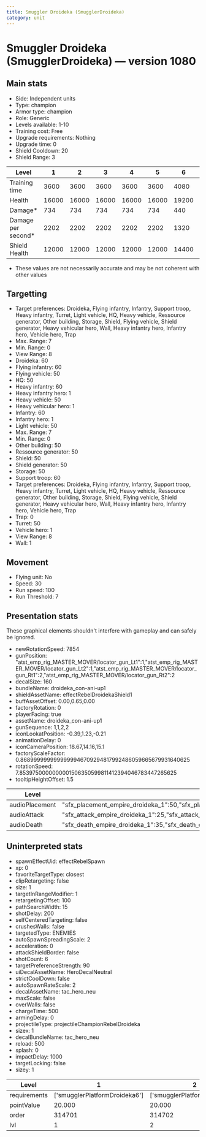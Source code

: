 ```yaml
---
title: Smuggler Droideka (SmugglerDroideka)
category: unit
---
```


# Smuggler Droideka (SmugglerDroideka) — version 1080

## Main stats

  * Side: Independent units
  * Type: champion
  * Armor type: champion
  * Role: Generic
  * Levels available: 1-10
  * Training cost: Free
  * Upgrade requirements: Nothing
  * Upgrade time: 0
  * Shield Cooldown: 20
  * Shield Range: 3

|Level             |1    |2    |3    |4    |5    |6    |7    |8    |9    |10   |
|------------------|-----|-----|-----|-----|-----|-----|-----|-----|-----|-----|
|Training time     |3600 |3600 |3600 |3600 |3600 |4080 |4680 |7080 |8160 |8340 |
|Health            |16000|16000|16000|16000|16000|19200|23680|36480|44160|48000|
|Damage*           |734  |734  |734  |734  |734  |440  |1086 |1673 |2025 |2200 |
|Damage per second*|2202 |2202 |2202 |2202 |2202 |1320 |3258 |5019 |6075 |6600 |
|Shield Health     |12000|12000|12000|12000|12000|14400|17760|27360|33120|36000|

* These values are not necessarily accurate and may be not coherent with other values

## Targetting

  * Target preferences: Droideka, Flying infantry, Infantry, Support troop, Heavy infantry, Turret, Light vehicle, HQ, Heavy vehicle, Ressource generator, Other building, Storage, Shield, Flying vehicle, Shield generator, Heavy vehicular hero, Wall, Heavy infantry hero, Infantry hero, Vehicle hero, Trap
  * Max. Range: 7
  * Min. Range: 0
  * View Range: 8
  * Droideka: 60
  * Flying infantry: 60
  * Flying vehicle: 50
  * HQ: 50
  * Heavy infantry: 60
  * Heavy infantry hero: 1
  * Heavy vehicle: 50
  * Heavy vehicular hero: 1
  * Infantry: 60
  * Infantry hero: 1
  * Light vehicle: 50
  * Max. Range: 7
  * Min. Range: 0
  * Other building: 50
  * Ressource generator: 50
  * Shield: 50
  * Shield generator: 50
  * Storage: 50
  * Support troop: 60
  * Target preferences: Droideka, Flying infantry, Infantry, Support troop, Heavy infantry, Turret, Light vehicle, HQ, Heavy vehicle, Ressource generator, Other building, Storage, Shield, Flying vehicle, Shield generator, Heavy vehicular hero, Wall, Heavy infantry hero, Infantry hero, Vehicle hero, Trap
  * Trap: 0
  * Turret: 50
  * Vehicle hero: 1
  * View Range: 8
  * Wall: 1

## Movement

  * Flying unit: No
  * Speed: 30
  * Run speed: 100
  * Run Threshold: 7

## Presentation stats

These graphical elements shouldn't interfere with gameplay and can safely be ignored.

  * newRotationSpeed: 7854
  * gunPosition: "atst_emp_rig_MASTER_MOVER/locator_gun_Lt1":1,"atst_emp_rig_MASTER_MOVER/locator_gun_Lt2":1,"atst_emp_rig_MASTER_MOVER/locator_gun_Rt1":2,"atst_emp_rig_MASTER_MOVER/locator_gun_Rt2":2
  * decalSize: 160
  * bundleName: droideka_con-ani-up1
  * shieldAssetName: effectRebelDroidekaShield1
  * buffAssetOffset: 0.00,0.65,0.00
  * factoryRotation: 0
  * playerFacing: true
  * assetName: droideka_con-ani-up1
  * gunSequence: 1,1,2,2
  * iconLookatPosition: -0.39,1.23,-0.21
  * animationDelay: 0
  * iconCameraPosition: 18.67,14.16,15.1
  * factoryScaleFactor: 0.8689999999999999946709294817992486059665679931640625
  * rotationSpeed: 7.8539750000000001506350599811412394046783447265625
  * tooltipHeightOffset: 1.5

|Level         |1                                                                                                                                      |2                                                                                                                                      |3                                                                                                                                      |4                                                                                                                                      |5                                                                                                                                      |6                                                                                                                                      |7                                                                                                                                      |8                                                                                                                                      |9                                                                                                                                      |10                                                                                                                                     |
|--------------|---------------------------------------------------------------------------------------------------------------------------------------|---------------------------------------------------------------------------------------------------------------------------------------|---------------------------------------------------------------------------------------------------------------------------------------|---------------------------------------------------------------------------------------------------------------------------------------|---------------------------------------------------------------------------------------------------------------------------------------|---------------------------------------------------------------------------------------------------------------------------------------|---------------------------------------------------------------------------------------------------------------------------------------|---------------------------------------------------------------------------------------------------------------------------------------|---------------------------------------------------------------------------------------------------------------------------------------|---------------------------------------------------------------------------------------------------------------------------------------|
|audioPlacement|"sfx_placement_empire_droideka_1":50,"sfx_placement_empire_droideka_2":50                                                              |"sfx_placement_empire_droideka_1":50,"sfx_placement_empire_droideka_2":50                                                              |"sfx_placement_empire_droideka_1":50,"sfx_placement_empire_droideka_2":50                                                              |"sfx_placement_empire_droideka_1":50,"sfx_placement_empire_droideka_2":50                                                              |"sfx_placement_empire_droideka_1":50,"sfx_placement_empire_droideka_2":50                                                              |"sfx_placement_empire_droideka_1":50,"sfx_placement_empire_droideka_2":50                                                              |"sfx_placement_empire_droideka_1":50,"sfx_placement_empire_droideka_2":51                                                              |"sfx_placement_empire_droideka_1":50,"sfx_placement_empire_droideka_2":52                                                              |"sfx_placement_empire_droideka_1":50,"sfx_placement_empire_droideka_2":53                                                              |"sfx_placement_empire_droideka_1":50,"sfx_placement_empire_droideka_2":54                                                              |
|audioAttack   |"sfx_attack_empire_droideka_1":25,"sfx_attack_empire_droideka_2":25,"sfx_attack_empire_droideka_3":25,"sfx_attack_empire_droideka_4":25|"sfx_attack_empire_droideka_1":25,"sfx_attack_empire_droideka_2":25,"sfx_attack_empire_droideka_3":25,"sfx_attack_empire_droideka_4":25|"sfx_attack_empire_droideka_1":25,"sfx_attack_empire_droideka_2":25,"sfx_attack_empire_droideka_3":25,"sfx_attack_empire_droideka_4":25|"sfx_attack_empire_droideka_1":25,"sfx_attack_empire_droideka_2":25,"sfx_attack_empire_droideka_3":25,"sfx_attack_empire_droideka_4":25|"sfx_attack_empire_droideka_1":25,"sfx_attack_empire_droideka_2":25,"sfx_attack_empire_droideka_3":25,"sfx_attack_empire_droideka_4":25|"sfx_attack_empire_droideka_1":25,"sfx_attack_empire_droideka_2":25,"sfx_attack_empire_droideka_3":25,"sfx_attack_empire_droideka_4":25|"sfx_attack_empire_droideka_1":25,"sfx_attack_empire_droideka_2":25,"sfx_attack_empire_droideka_3":25,"sfx_attack_empire_droideka_4":26|"sfx_attack_empire_droideka_1":25,"sfx_attack_empire_droideka_2":25,"sfx_attack_empire_droideka_3":25,"sfx_attack_empire_droideka_4":27|"sfx_attack_empire_droideka_1":25,"sfx_attack_empire_droideka_2":25,"sfx_attack_empire_droideka_3":25,"sfx_attack_empire_droideka_4":28|"sfx_attack_empire_droideka_1":25,"sfx_attack_empire_droideka_2":25,"sfx_attack_empire_droideka_3":25,"sfx_attack_empire_droideka_4":29|
|audioDeath    |"sfx_death_empire_droideka_1":35,"sfx_death_empire_droideka_2":35,"sfx_death_empire_droideka_3":30                                     |"sfx_death_empire_droideka_1":35,"sfx_death_empire_droideka_2":35,"sfx_death_empire_droideka_3":30                                     |"sfx_death_empire_droideka_1":35,"sfx_death_empire_droideka_2":35,"sfx_death_empire_droideka_3":30                                     |"sfx_death_empire_droideka_1":35,"sfx_death_empire_droideka_2":35,"sfx_death_empire_droideka_3":30                                     |"sfx_death_empire_droideka_1":35,"sfx_death_empire_droideka_2":35,"sfx_death_empire_droideka_3":30                                     |"sfx_death_empire_droideka_1":35,"sfx_death_empire_droideka_2":35,"sfx_death_empire_droideka_3":30                                     |"sfx_death_empire_droideka_1":35,"sfx_death_empire_droideka_2":35,"sfx_death_empire_droideka_3":31                                     |"sfx_death_empire_droideka_1":35,"sfx_death_empire_droideka_2":35,"sfx_death_empire_droideka_3":32                                     |"sfx_death_empire_droideka_1":35,"sfx_death_empire_droideka_2":35,"sfx_death_empire_droideka_3":33                                     |"sfx_death_empire_droideka_1":35,"sfx_death_empire_droideka_2":35,"sfx_death_empire_droideka_3":34                                     |

## Uninterpreted stats

  * spawnEffectUid: effectRebelSpawn
  * xp: 0
  * favoriteTargetType: closest
  * clipRetargeting: false
  * size: 1
  * targetInRangeModifier: 1
  * retargetingOffset: 100
  * pathSearchWidth: 15
  * shotDelay: 200
  * selfCenteredTargeting: false
  * crushesWalls: false
  * targetedType: ENEMIES
  * autoSpawnSpreadingScale: 2
  * acceleration: 0
  * attackShieldBorder: false
  * shotCount: 6
  * targetPreferenceStrength: 90
  * uiDecalAssetName: HeroDecalNeutral
  * strictCoolDown: false
  * autoSpawnRateScale: 2
  * decalAssetName: tac_hero_neu
  * maxScale: false
  * overWalls: false
  * chargeTime: 500
  * armingDelay: 0
  * projectileType: projectileChampionRebelDroideka
  * sizex: 1
  * decalBundleName: tac_hero_neu
  * reload: 500
  * splash: 0
  * impactDelay: 1000
  * targetLocking: false
  * sizey: 1

|Level       |1                            |2                            |3                            |4                            |5                            |6                            |7                            |8                            |9                            |10                            |
|------------|-----------------------------|-----------------------------|-----------------------------|-----------------------------|-----------------------------|-----------------------------|-----------------------------|-----------------------------|-----------------------------|------------------------------|
|requirements|['smugglerPlatformDroideka6']|['smugglerPlatformDroideka6']|['smugglerPlatformDroideka6']|['smugglerPlatformDroideka6']|['smugglerPlatformDroideka6']|['smugglerPlatformDroideka6']|['smugglerPlatformDroideka7']|['smugglerPlatformDroideka8']|['smugglerPlatformDroideka9']|['smugglerPlatformDroideka10']|
|pointValue  |20.000                       |20.000                       |20.000                       |20.000                       |20.000                       |40.000                       |68.000                       |148.000                      |188.000                      |200.000                       |
|order       |314701                       |314702                       |314703                       |314704                       |314705                       |314706                       |314707                       |314708                       |314709                       |314710                        |
|lvl         |1                            |2                            |3                            |4                            |5                            |6                            |7                            |8                            |9                            |10                            |

